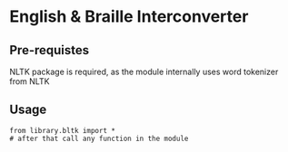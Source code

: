 # English & Braille Interconverter

## Pre-requistes 
NLTK package is required, as the module internally uses word tokenizer from NLTK

## Usage
```
from library.bltk import *
# after that call any function in the module
```
